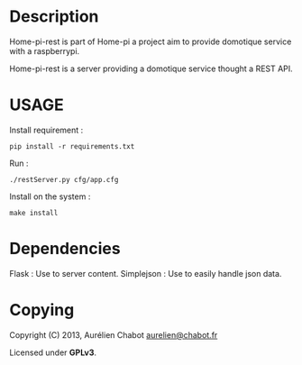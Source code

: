 
Description
===========

Home-pi-rest is part of Home-pi a project aim to
provide domotique service with a raspberrypi.

Home-pi-rest is a server providing a domotique
service thought a REST API.

USAGE
=====

Install requirement :

	pip install -r requirements.txt

Run :

	./restServer.py cfg/app.cfg

Install on the system :

	make install

Dependencies
============

Flask : Use to server content.
Simplejson : Use to easily handle json data.

Copying
=======

Copyright (C) 2013, Aurélien Chabot <aurelien@chabot.fr>

Licensed under **GPLv3**.
